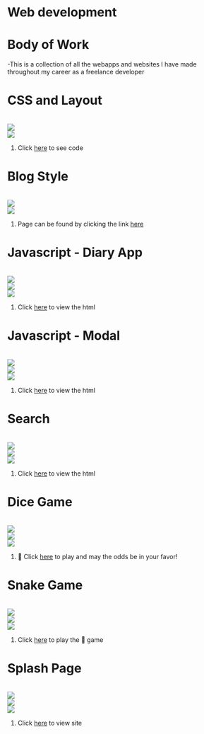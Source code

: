 

# Web development
# Body of Work
-This is a collection of all the webapps and websites I have made throughout my career as a freelance developer

# CSS and Layout
<br/> <img src ="https://img.shields.io/badge/html-ver5-blue"/> <br/> <img src = "https://img.shields.io/badge/css-ver3-blue"/>
1. Click [here](chal-8.html) to see code

# Blog Style
<br/> <img src ="https://img.shields.io/badge/html-ver5-blue"/> <br/> <img src = "https://img.shields.io/badge/css-ver3-blue"/>
1. Page can be found by clicking the link [here](csschal/blog.html)

# Javascript - Diary App
<br/> <img src ="https://img.shields.io/badge/html-ver5-blue"/> <br/> <img src = "https://img.shields.io/badge/css-ver3-blue"/> <br/>
<img src ="https://img.shields.io/badge/javascript-ES6-orange"/> 
1. Click [here](csschal/index.html) to view the html


# Javascript - Modal
<br/> <img src ="https://img.shields.io/badge/html-ver5-blue"/> <br/> <img src = "https://img.shields.io/badge/css-ver3-blue"/> <br/>
<img src ="https://img.shields.io/badge/javascript-ES6-orange"/> 
1. Click [here](modal/index.html) to view the html


# Search
<br/> <img src ="https://img.shields.io/badge/html-ver5-blue"/> <br/> <img src = "https://img.shields.io/badge/css-ver3-blue"/> <br/>
<img src ="https://img.shields.io/badge/javascript-ES6-orange"/> 
1. Click [here](search/index.html) to view the html

#  Dice Game
<br/> <img src ="https://img.shields.io/badge/html-ver5-blue"/> <br/> <img src = "https://img.shields.io/badge/css-ver3-blue"/> <br/>
<img src ="https://img.shields.io/badge/javascript-ES6-orange"/> 
1. 🎲 Click [here](dicegame/index.html) to play and may the odds be in your favor!


# Snake Game
<br/> <img src ="https://img.shields.io/badge/html-ver5-blue"/> <br/> <img src = "https://img.shields.io/badge/css-ver3-blue"/> <br/>
<img src ="https://img.shields.io/badge/javascript-ES6-orange"/> 
1. Click [here](snakegame/index.html) to play the 🐍 game

# Splash Page
<br/> <img src ="https://img.shields.io/badge/html-ver5-blue"/> <br/> <img src = "https://img.shields.io/badge/css-ver3-blue"/> <br/>
<img src ="https://img.shields.io/badge/javascript-ES6-orange"/> 
1. Click [here](bbq/index.html) to view site 


